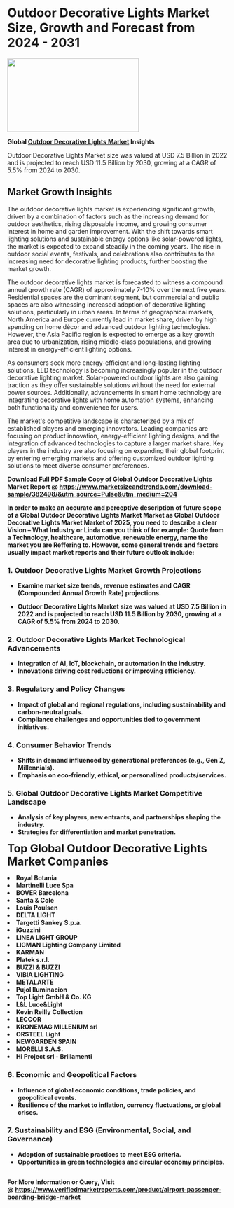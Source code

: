 <H1>Outdoor Decorative Lights Market Size, Growth and Forecast from 2024 - 2031</H1><img class="aligncenter size-medium wp-image-584254" src="https://thirdeyenews.in/wp-content/uploads/2024/09/Global-Market-Research-300x168.jpeg" alt="" width="300" height="168" /><p><strong>Global&nbsp;<a href="https://www.marketsizeandtrends.com/download-sample/382498/&amp;utm_source=Pulse&amp;utm_medium=204">Outdoor Decorative Lights Market</a> Insights</strong></p><p>Outdoor Decorative Lights Market size was valued at USD 7.5 Billion in 2022 and is projected to reach USD 11.5 Billion by 2030, growing at a CAGR of 5.5% from 2024 to 2030.</p><p><h2>Market Growth Insights</h2> <p>The outdoor decorative lights market is experiencing significant growth, driven by a combination of factors such as the increasing demand for outdoor aesthetics, rising disposable income, and growing consumer interest in home and garden improvement. With the shift towards smart lighting solutions and sustainable energy options like solar-powered lights, the market is expected to expand steadily in the coming years. The rise in outdoor social events, festivals, and celebrations also contributes to the increasing need for decorative lighting products, further boosting the market growth.</p> <p><strong></strong></p> <p>The outdoor decorative lights market is forecasted to witness a compound annual growth rate (CAGR) of approximately 7-10% over the next five years. Residential spaces are the dominant segment, but commercial and public spaces are also witnessing increased adoption of decorative lighting solutions, particularly in urban areas. In terms of geographical markets, North America and Europe currently lead in market share, driven by high spending on home décor and advanced outdoor lighting technologies. However, the Asia Pacific region is expected to emerge as a key growth area due to urbanization, rising middle-class populations, and growing interest in energy-efficient lighting options.</p> <p>As consumers seek more energy-efficient and long-lasting lighting solutions, LED technology is becoming increasingly popular in the outdoor decorative lighting market. Solar-powered outdoor lights are also gaining traction as they offer sustainable solutions without the need for external power sources. Additionally, advancements in smart home technology are integrating decorative lights with home automation systems, enhancing both functionality and convenience for users.</p> <p>The market's competitive landscape is characterized by a mix of established players and emerging innovators. Leading companies are focusing on product innovation, energy-efficient lighting designs, and the integration of advanced technologies to capture a larger market share. Key players in the industry are also focusing on expanding their global footprint by entering emerging markets and offering customized outdoor lighting solutions to meet diverse consumer preferences.</p> <p><strong></p><p><span class=""><strong>Download Full PDF Sample Copy of Global Outdoor Decorative Lights Market Report</strong> @ <a href="https://www.marketsizeandtrends.com/download-sample/382498/&amp;utm_source=Pulse&amp;utm_medium=204" target="_blank">https://www.marketsizeandtrends.com/download-sample/382498/&amp;utm_source=Pulse&amp;utm_medium=204</a></span></p><p>In order to make an accurate and perceptive description of future scope of a Global&nbsp;Outdoor Decorative Lights Market Market as Global&nbsp;Outdoor Decorative Lights Market Market of 2025, you need to describe a clear Vision &ndash; What Industry or Linda can you think of for example: Quote from a Technology, healthcare, automotive, renewable energy, name the market you are Reffering to. However, some general trends and factors usually impact market reports and their future outlook include:</p><h3>1.&nbsp;<strong>Outdoor Decorative Lights Market Growth Projections</strong></h3><ul><li>Examine market size trends, revenue estimates and CAGR (Compounded Annual Growth Rate) projections.</li><li><p>Outdoor Decorative Lights Market size was valued at USD 7.5 Billion in 2022 and is projected to reach USD 11.5 Billion by 2030, growing at a CAGR of 5.5% from 2024 to 2030.</p></li></ul><h3>2.&nbsp;<strong>Outdoor Decorative Lights Market Technological Advancements</strong></h3><ul><li>Integration of AI, IoT, blockchain, or automation in the industry.</li><li>Innovations driving cost reductions or improving efficiency.</li></ul><h3>3.&nbsp;<strong>Regulatory and Policy Changes</strong></h3><ul><li>Impact of global and regional regulations, including sustainability and carbon-neutral goals.</li><li>Compliance challenges and opportunities tied to government initiatives.</li></ul><h3>4.&nbsp;<strong>Consumer Behavior Trends</strong></h3><ul><li>Shifts in demand influenced by generational preferences (e.g., Gen Z, Millennials).</li><li>Emphasis on eco-friendly, ethical, or personalized products/services.</li></ul><h3>5.&nbsp;<strong>Global Outdoor Decorative Lights Market Competitive Landscape</strong></h3><ul><li>Analysis of key players, new entrants, and partnerships shaping the industry.</li><li>Strategies for differentiation and market penetration.</li></ul><p data-pm-slice="1 1 []"><span style="color: inherit; font-family: inherit; font-size: 25px;">Top Global Outdoor Decorative Lights Market Companies</span></p><div class="" data-test-id=""><p><li>Royal Botania</li><li> Martinelli Luce Spa</li><li> BOVER Barcelona</li><li> Santa & Cole</li><li> Louis Poulsen</li><li> DELTA LIGHT</li><li> Targetti Sankey S.p.a.</li><li> iGuzzini</li><li> LINEA LIGHT GROUP</li><li> LIGMAN Lighting Company Limited</li><li> KARMAN</li><li> Platek s.r.l.</li><li> BUZZI & BUZZI</li><li> VIBIA LIGHTING</li><li> METALARTE</li><li> Pujol Iluminacion</li><li> Top Light GmbH & Co. KG</li><li> L&L Luce&Light</li><li> Kevin Reilly Collection</li><li> LECCOR</li><li> KRONEMAG MILLENIUM srl</li><li> ORSTEEL Light</li><li> NEWGARDEN SPAIN</li><li> MORELLI S.A.S.</li><li> Hi Project srl - Brillamenti</li></p></div><h3>6.&nbsp;<strong>Economic and Geopolitical Factors</strong></h3><ul><li>Influence of global economic conditions, trade policies, and geopolitical events.</li><li>Resilience of the market to inflation, currency fluctuations, or global crises.</li></ul><h3>7.&nbsp;<strong>Sustainability and ESG (Environmental, Social, and Governance)</strong></h3><ul><li>Adoption of sustainable practices to meet ESG criteria.</li><li>Opportunities in green technologies and circular economy principles.</li></ul><h2><strong style="font-size: 14px;">For More Information or Query, Visit @&nbsp;</strong><a style="background-color: #ffffff; font-size: 14px;" href="https://www.marketsizeandtrends.com/report/outdoor-decorative-lights-market/" target="_blank">https://www.verifiedmarketreports.com/product/airport-passenger-boarding-bridge-market</a></h2>
